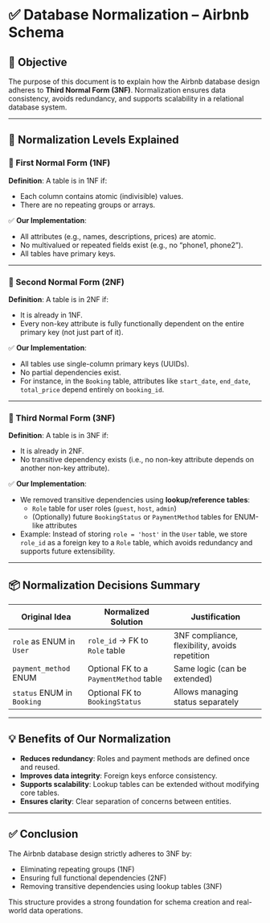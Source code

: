 # ✅ Database Normalization – Airbnb Schema

## 📌 Objective

The purpose of this document is to explain how the Airbnb database design adheres to **Third Normal Form (3NF)**. Normalization ensures data consistency, avoids redundancy, and supports scalability in a relational database system.

---

## 🧩 Normalization Levels Explained

### 🔹 First Normal Form (1NF)

**Definition**: A table is in 1NF if:
- Each column contains atomic (indivisible) values.
- There are no repeating groups or arrays.

✅ **Our Implementation**:
- All attributes (e.g., names, descriptions, prices) are atomic.
- No multivalued or repeated fields exist (e.g., no “phone1, phone2”).
- All tables have primary keys.

---

### 🔸 Second Normal Form (2NF)

**Definition**: A table is in 2NF if:
- It is already in 1NF.
- Every non-key attribute is fully functionally dependent on the entire primary key (not just part of it).

✅ **Our Implementation**:
- All tables use single-column primary keys (UUIDs).
- No partial dependencies exist.
- For instance, in the `Booking` table, attributes like `start_date`, `end_date`, `total_price` depend entirely on `booking_id`.

---

### 🔺 Third Normal Form (3NF)

**Definition**: A table is in 3NF if:
- It is already in 2NF.
- No transitive dependency exists (i.e., no non-key attribute depends on another non-key attribute).

✅ **Our Implementation**:
- We removed transitive dependencies using **lookup/reference tables**:
  - `Role` table for user roles (`guest`, `host`, `admin`)
  - (Optionally) future `BookingStatus` or `PaymentMethod` tables for ENUM-like attributes
- Example: Instead of storing `role = 'host'` in the `User` table, we store `role_id` as a foreign key to a `Role` table, which avoids redundancy and supports future extensibility.

---

## 📦 Normalization Decisions Summary

| Original Idea                 | Normalized Solution              | Justification                                |
|------------------------------|----------------------------------|----------------------------------------------|
| `role` as ENUM in `User`     | `role_id` → FK to `Role` table   | 3NF compliance, flexibility, avoids repetition |
| `payment_method` ENUM        | Optional FK to a `PaymentMethod` table | Same logic (can be extended)             |
| `status` ENUM in `Booking`   | Optional FK to `BookingStatus`   | Allows managing status separately             |

---

## 💡 Benefits of Our Normalization

- **Reduces redundancy**: Roles and payment methods are defined once and reused.
- **Improves data integrity**: Foreign keys enforce consistency.
- **Supports scalability**: Lookup tables can be extended without modifying core tables.
- **Ensures clarity**: Clear separation of concerns between entities.

---

## ✅ Conclusion

The Airbnb database design strictly adheres to 3NF by:
- Eliminating repeating groups (1NF)
- Ensuring full functional dependencies (2NF)
- Removing transitive dependencies using lookup tables (3NF)

This structure provides a strong foundation for schema creation and real-world data operations.

